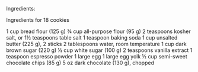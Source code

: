 Ingredients:

Ingredients
for 18 cookies

1 cup bread flour (125 g)
¾ cup all-purpose flour (95 g)
2 teaspoons kosher salt, or 1½ teaspoons table salt
1 teaspoon baking soda
1 cup unsalted butter (225 g), 2 sticks
2 tablespoons water, room temperature
1 cup dark brown sugar (220 g)
½ cup white sugar (100 g)
2 teaspoons vanilla extract
1 teaspoon espresso powder
1 large egg
1 large egg yolk
½ cup semi-sweet chocolate chips (85 g)
5 oz dark chocolate (130 g), chopped